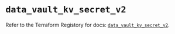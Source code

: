 # `data_vault_kv_secret_v2`

Refer to the Terraform Registory for docs: [`data_vault_kv_secret_v2`](https://www.terraform.io/docs/providers/vault/d/kv_secret_v2).
